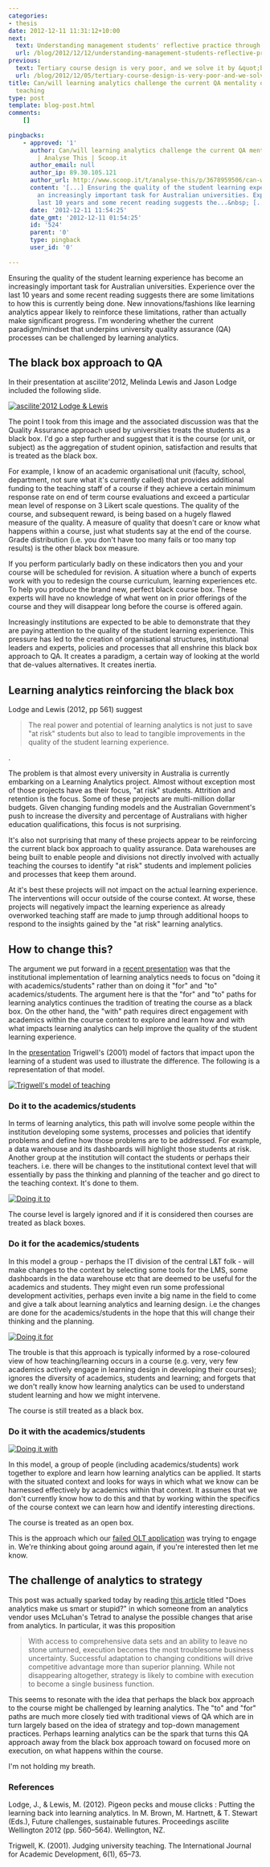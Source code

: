 ```yaml
---
categories:
- thesis
date: 2012-12-11 11:31:12+10:00
next:
  text: Understanding management students' reflective practice through blogging
  url: /blog/2012/12/12/understanding-management-students-reflective-practice-through-blogging/
previous:
  text: Tertiary course design is very poor, and we solve it by &quot;blame the teacher&quot;
  url: /blog/2012/12/05/tertiary-course-design-is-very-poor-and-we-solve-it-by-blame-the-teacher/
title: Can/will learning analytics challenge the current QA mentality of university
  teaching
type: post
template: blog-post.html
comments:
    []
    
pingbacks:
    - approved: '1'
      author: Can/will learning analytics challenge the current QA mentality of university&nbsp;teaching
        | Analyse This | Scoop.it
      author_email: null
      author_ip: 89.30.105.121
      author_url: http://www.scoop.it/t/analyse-this/p/3678959506/can-will-learning-analytics-challenge-the-current-qa-mentality-of-university-teaching
      content: '[...] Ensuring the quality of the student learning experience has become
        an increasingly important task for Australian universities. Experience over the
        last 10 years and some recent reading suggests the...&nbsp; [...]'
      date: '2012-12-11 11:54:25'
      date_gmt: '2012-12-11 01:54:25'
      id: '524'
      parent: '0'
      type: pingback
      user_id: '0'
    
---
```

Ensuring the quality of the student learning experience has become an increasingly important task for Australian universities. Experience over the last 10 years and some recent reading suggests there are some limitations to how this is currently being done. New innovations/fashions like learning analytics appear likely to reinforce these limitations, rather than actually make significant progress. I'm wondering whether the current paradigm/mindset that underpins university quality assurance (QA) processes can be challenged by learning analytics.

## The black box approach to QA

In their presentation at ascilite'2012, Melinda Lewis and Jason Lodge included the following slide.

[![ascilite'2012 Lodge & Lewis](images/8263022290_6bd7ac66c4_n.jpg)](http://www.flickr.com/photos/david_jones/8263022290/ "ascilite'2012 Lodge & Lewis by David T Jones, on Flickr")

The point I took from this image and the associated discussion was that the Quality Assurance approach used by universities treats the students as a black box. I'd go a step further and suggest that it is the course (or unit, or subject) as the aggregation of student opinion, satisfaction and results that is treated as the black box.

For example, I know of an academic organisational unit (faculty, school, department, not sure what it's currently called) that provides additional funding to the teaching staff of a course if they achieve a certain minimum response rate on end of term course evaluations and exceed a particular mean level of response on 3 Likert scale questions. The quality of the course, and subsequent reward, is being based on a hugely flawed measure of the quality. A measure of quality that doesn't care or know what happens within a course, just what students say at the end of the course. Grade distribution (i.e. you don't have too many fails or too many top results) is the other black box measure.

If you perform particularly badly on these indicators then you and your course will be scheduled for revision. A situation where a bunch of experts work with you to redesign the course curriculum, learning experiences etc. To help you produce the brand new, perfect black course box. These experts will have no knowledge of what went on in prior offerings of the course and they will disappear long before the course is offered again.

Increasingly institutions are expected to be able to demonstrate that they are paying attention to the quality of the student learning experience. This pressure has led to the creation of organisational structures, institutional leaders and experts, policies and processes that all enshrine this black box approach to QA. It creates a paradigm, a certain way of looking at the world that de-values alternatives. It creates inertia.

## Learning analytics reinforcing the black box

Lodge and Lewis (2012, pp 561) suggest

> The real power and potential of learning analytics is not just to save "at risk" students but also to lead to tangible improvements in the quality of the student learning experience.

.

The problem is that almost every university in Australia is currently embarking on a Learning Analytics project. Almost without exception most of those projects have as their focus, "at risk" students. Attrition and retention is the focus. Some of these projects are multi-million dollar budgets. Given changing funding models and the Australian Government's push to increase the diversity and percentage of Australians with higher education qualifications, this focus is not surprising.

It's also not surprising that many of these projects appear to be reinforcing the current black box approach to quality assurance. Data warehouses are being built to enable people and divisions not directly involved with actually teaching the courses to identify "at risk" students and implement policies and processes that keep them around.

At it's best these projects will not impact on the actual learning experience. The interventions will occur outside of the course context. At worse, these projects will negatively impact the learning experience as already overworked teaching staff are made to jump through additional hoops to respond to the insights gained by the "at risk" learning analytics.

## How to change this?

The argument we put forward in a [recent presentation](/blog/2012/11/29/moving-beyond-a-fashion-likely-paths-and-pitfalls-for-learning-analytics-2/) was that the institutional implementation of learning analytics needs to focus on "doing it with academics/students" rather than on doing it "for" and "to" academics/students. The argument here is that the "for" and "to" paths for learning analytics continues the tradition of treating the course as a black box. On the other hand, the "with" path requires direct engagement with academics within the course context to explore and learn how and with what impacts learning analytics can help improve the quality of the student learning experience.

In the [presentation](/blog/2012/11/29/moving-beyond-a-fashion-likely-paths-and-pitfalls-for-learning-analytics-2/) Trigwell's (2001) model of factors that impact upon the learning of a student was used to illustrate the difference. The following is a representation of that model.

[![Trigwell's model of teaching](images/3232493287_786abcefd5_m.jpg)](http://www.flickr.com/photos/david_jones/3232493287/ "Trigwell's model of teaching by David T Jones, on Flickr")

### Do it to the academics/students

In terms of learning analytics, this path will involve some people within the institution developing some systems, processes and policies that identify problems and define how those problems are to be addressed. For example, a data warehouse and its dashboards will highlight those students at risk. Another group at the institution will contact the students or perhaps their teachers. i.e. there will be changes to the institutional context level that will essentially by pass the thinking and planning of the teacher and go direct to the teaching context. It's done to them.

[![Doing it to](images/8263109736_4357301631_n.jpg)](http://www.flickr.com/photos/david_jones/8263109736/ "Doing it to by David T Jones, on Flickr")

The course level is largely ignored and if it is considered then courses are treated as black boxes.

### Do it for the academics/students

In this model a group - perhaps the IT division of the central L&T folk - will make changes to the context by selecting some tools for the LMS, some dashboards in the data warehouse etc that are deemed to be useful for the academics and students. They might even run some professional development activities, perhaps even invite a big name in the field to come and give a talk about learning analytics and learning design. i.e the changes are done for the academics/students in the hope that this will change their thinking and the planning.

[![Doing it for](images/8263109658_e3edc4dccd_n.jpg)](http://www.flickr.com/photos/david_jones/8263109658/ "Doing it for by David T Jones, on Flickr")

The trouble is that this approach is typically informed by a rose-coloured view of how teaching/learning occurs in a course (e.g. very, very few academics actively engage in learning design in developing their courses); ignores the diversity of academics, students and learning; and forgets that we don't really know how learning analytics can be used to understand student learning and how we might intervene.

The course is still treated as a black box.

### Do it with the academics/students

[![Doing it with](images/8263109584_c037d0f09d_n.jpg)](http://www.flickr.com/photos/david_jones/8263109584/ "Doing it with by David T Jones, on Flickr")

In this model, a group of people (including academics/students) work together to explore and learn how learning analytics can be applied. It starts with the situated context and looks for ways in which what we know can be harnessed effectively by academics within that context. It assumes that we don't currently know how to do this and that by working within the specifics of the course context we can learn how and identify interesting directions.

The course is treated as an open box.

This is the approach which our [failed OLT application](/blog/2012/12/01/enabling-academics-to-apply-learning-analytics-to-individual-pedagogical-practice-how-and-with-what-impacts-2/) was trying to engage in. We're thinking about going around again, if you're interested then let me know.

## The challenge of analytics to strategy

This post was actually sparked today by reading [this article](http://www.forbes.com/sites/sap/2012/12/06/does-analytics-make-us-smart-or-stupid/) titled "Does analytics make us smart or stupid?" in which someone from an analytics vendor uses McLuhan's Tetrad to analyse the possible changes that arise from analytics. In particular, it was this proposition

> With access to comprehensive data sets and an ability to leave no stone unturned, execution becomes the most troublesome business uncertainty. Successful adaptation to changing conditions will drive competitive advantage more than superior planning. While not disappearing altogether, strategy is likely to combine with execution to become a single business function.

This seems to resonate with the idea that perhaps the black box approach to the course might be challenged by learning analytics. The "to" and "for" paths are much more closely tied with traditional views of QA which are in turn largely based on the idea of strategy and top-down management practices. Perhaps learning analytics can be the spark that turns this QA approach away from the black box approach toward on focused more on execution, on what happens within the course.

I'm not holding my breath.

### References

Lodge, J., & Lewis, M. (2012). Pigeon pecks and mouse clicks : Putting the learning back into learning analytics. In M. Brown, M. Hartnett, & T. Stewart (Eds.), Future challenges, sustainable futures. Proceedings ascilite Wellington 2012 (pp. 560–564). Wellington, NZ.

Trigwell, K. (2001). Judging university teaching. The International Journal for Academic Development, 6(1), 65–73.